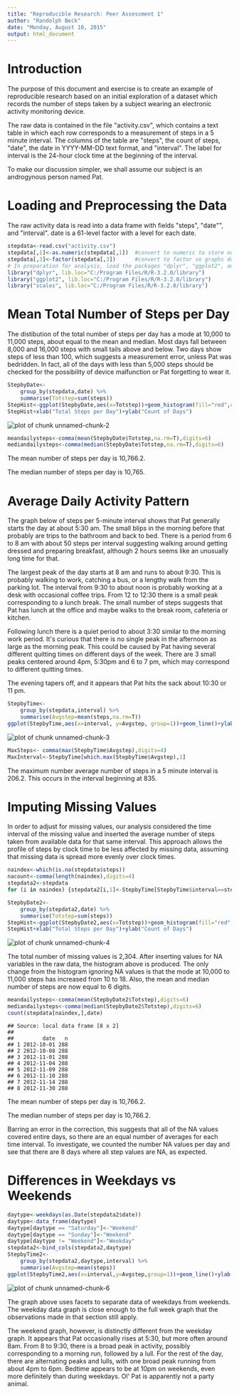 ```yaml
---
title: "Reproducible Research: Peer Assessment 1"
author: "Randolph Beck"
date: "Monday, August 10, 2015"
output: html_document
---
```

# Introduction
The purpose of this document and exercise is to create an example of reproducible research based on an initial exploration of a dataset which records the number of steps taken by a subject wearing an electronic activity monitoring device.

The raw data is contained in the file "activity.csv", which contains a text table in which each row corresponds to a measurement of steps in a 5 minute interval.   The columns of the table are "steps", the count of steps, "date", the date in YYYY-MM-DD text format, and "interval".  The label for interval is the 24-hour clock time at the beginning of the interval. 

To make our discussion simpler, we shall assume our subject is an androgynous person named Pat.

# Loading and Preprocessing the Data
The raw activity data is read into a data frame with fields "steps", "date"", and "interval".  date is a 61-level factor with a level for each date.

```r
stepdata<-read.csv("activity.csv")
stepdata[,1]<-as.numeric(stepdata[,1])  #convert to numeric to store non-integer averages
stepdata[,3]<-factor(stepdata[,3])      #convert to factor so graphs don't bridge from x:55 to x+1:00
# In preparation for analysis, load the packages "dplyr", "ggplot2", and "scales"
library("dplyr", lib.loc="C:/Program Files/R/R-3.2.0/library")
library("ggplot2", lib.loc="C:/Program Files/R/R-3.2.0/library")
library("scales", lib.loc="C:/Program Files/R/R-3.2.0/library")
```


# Mean Total Number of Steps per Day

The distibution of the total number of steps per day has a mode at 10,000 to 11,000 steps, about equal to the mean and median. Most days fall between 8,000 and 16,000 steps with small tails above and below.  Two days show steps of less than 100, which suggests a measurement error, unless Pat was bedridden.  In fact, all of the days with less than 5,000 steps should be checked for the possibility of device malfunction or Pat forgetting to wear it.


```r
StepbyDate<-
    group_by(stepdata,date) %>%
    summarise(Totstep=sum(steps))
StepHist<-ggplot(StepbyDate,aes(x=Totstep))+geom_histogram(fill="red",colour="black",binwidth=1000)+scale_y_discrete(breaks=1:10)
StepHist+xlab("Total Steps per Day")+ylab("Count of Days")
```

![plot of chunk unnamed-chunk-2](figure/unnamed-chunk-2-1.png) 

```r
meandailysteps<-comma(mean(StepbyDate$Totstep,na.rm=T),digits=6)
mediandailysteps<-comma(median(StepbyDate$Totstep,na.rm=T),digits=6)
```

The mean number of steps per day is 10,766.2.

The median number of steps per day is 10,765.


# Average Daily Activity Pattern

The graph below of steps per 5-minute interval shows that Pat generally starts the day at about 5:30 am.  The small blips in the morning before that probably are trips to the bathroom and back to bed.  There is a period from 6 to 8 am with about 50 steps per interval suggesting walking around getting dressed and preparing breakfast, although 2 hours seems like an unusually long time for that.

The largest peak of the day starts at 8 am and runs to about 9:30.  This is probably walking to work, catching a bus, or a lengthy walk from the parking lot.  The interval from 9:30 to about noon is probably working at a desk with occasional coffee trips.  From 12 to 12:30 there is a small peak corresponding to a lunch break.  The small number of steps suggests that Pat has lunch at the office and maybe walks to the break room, cafeteria or kitchen.

Following lunch there is a quiet period to about 3:30 similar to the morning work period.  It's curious that there is no single peak in the afternoon as large as the morning peak.  This could be caused by Pat having several different quitting times on different days of the week.  There are 3 small peaks centered around 4pm, 5:30pm and 6 to 7 pm, which may correspond to different quitting times.

The evening tapers off, and it appears that Pat hits the sack about 10:30 or 11 pm.

```r
StepbyTime<-
    group_by(stepdata,interval) %>%
    summarise(Avgstep=mean(steps,na.rm=T))
ggplot(StepbyTime,aes(x=interval, y=Avgstep, group=1))+geom_line()+ylab("Avg # Steps per 5 Minute Interval")+xlab("Time, 24-hr Clock") +scale_x_discrete(breaks=seq(100,2300,by=100))+theme(axis.text.x=element_text(angle=30,hjust=1))
```

![plot of chunk unnamed-chunk-3](figure/unnamed-chunk-3-1.png) 

```r
MaxSteps<- comma(max(StepbyTime$Avgstep),digits=4)
MaxInterval<-StepbyTime[which.max(StepbyTime$Avgstep),1]
```
The maximum number average number of steps in a 5 minute interval is 206.2. This occurs in the interval beginning at 835.

# Imputing Missing Values

In order to adjust for missing values, our analysis considered the time interval of the missing value and inserted the average number of steps taken from available data for that same interval.  This approach allows the profile of steps by clock time to be less affected by missing data, assuming that missing data is spread more evenly over clock times.


```r
naindex<-which(is.na(stepdata$steps))
nacount<-comma(length(naindex),digits=4)
stepdata2<-stepdata
for (i in naindex) {stepdata2[i,1]<-StepbyTime[StepbyTime$interval==stepdata$interval[i],2]}

StepbyDate2<-
    group_by(stepdata2,date) %>%
    summarise(Totstep=sum(steps))
StepHist<-ggplot(StepbyDate2,aes(x=Totstep))+geom_histogram(fill="red",colour="black",binwidth=1000)+scale_y_discrete(breaks=1:20)
StepHist+xlab("Total Steps per Day")+ylab("Count of Days")
```

![plot of chunk unnamed-chunk-4](figure/unnamed-chunk-4-1.png) 

The total number of missing values is 2,304.  After inserting values for NA variables in the raw data, the histogram above is produced.  The only change from the histogram ignoring NA values is that the mode at 10,000 to 11,000 steps has increased from 10 to 18.  Also, the mean and median number of steps are now equal to 6 digits.


```r
meandailysteps<-comma(mean(StepbyDate2$Totstep),digits=6)
mediandailysteps<-comma(median(StepbyDate2$Totstep),digits=6)
count(stepdata[naindex,],date)
```

```
## Source: local data frame [8 x 2]
## 
##         date   n
## 1 2012-10-01 288
## 2 2012-10-08 288
## 3 2012-11-01 288
## 4 2012-11-04 288
## 5 2012-11-09 288
## 6 2012-11-10 288
## 7 2012-11-14 288
## 8 2012-11-30 288
```


The mean number of steps per day is 10,766.2.

The median number of steps per day is 10,766.2.

Barring an error in the correction, this suggests that all of the NA values covered entire days, so there are an equal number of averages for each time interval.  To investigate, we counted the number NA values per day and see that there are 8 days where all step values are NA, as expected.

# Differences in Weekdays vs Weekends



```r
daytype<-weekdays(as.Date(stepdata2$date))
daytype<-data_frame(daytype)
daytype[daytype == "Saturday"]<-"Weekend"
daytype[daytype == "Sunday"]<-"Weekend"
daytype[daytype != "Weekend"]<-"Weekday"
stepdata2<-bind_cols(stepdata2,daytype)
StepbyTime2<-
    group_by(stepdata2,daytype,interval) %>%
    summarise(Avgstep=mean(steps))
ggplot(StepbyTime2,aes(x=interval,y=Avgstep,group=1))+geom_line()+ylab("Avg # Steps per 5 Minute Interval")+xlab("Time, 24-hr Clock")+scale_x_discrete(breaks=seq(100,2400,by=100))+facet_grid(daytype ~ .)+theme(axis.text.x=element_text(angle=30,hjust=1))
```

![plot of chunk unnamed-chunk-6](figure/unnamed-chunk-6-1.png) 

The graph above uses facets to separate data of weekdays from weekends.  The weekday data graph is close enough to the full week graph that the observations made in that section still apply.

The weekend graph, however, is distinctly different from the weekday graph.  It appears that Pat occasionally rises at 5:30, but more often around 8am.  From 8 to 9:30, there is a broad peak in activity, possibly corresponding to a morning run, followed by a lull.  For the rest of the day, there are alternating peaks and lulls, with one broad peak running from about 4pm to 6pm.  Bedtime appears to be at 10pm on weekends, even more definitely than during weekdays.  Ol' Pat is apparently not a party animal.

